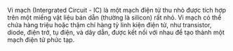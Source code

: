 Vi mạch (Intergrated Circuit - IC) là một mạch điện tử thu nhỏ được tích hợp trên một miếng vật liệu bán dẫn (thường là silicon) rất nhỏ. Vi mạch có thể chứa hàng triệu hoặc thậm chí hàng tỷ linh kiện điện tử, như transistor, diode, điện trở, tụ điện, và dây dẫn, được kết nối với nhau để tạo thành một mạch điện tử phức tạp.